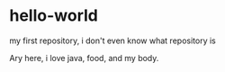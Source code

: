 # hello-world
my first repository, i don't even know what repository is

Ary here, i love java, food, and my body.
